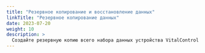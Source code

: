```yaml
---
title: "Резервное копирование и восстановление данных"
linkTitle: "Резервное копирование данных"
date: 2023-07-20
weight: 10
description: >
  Создайте резервную копию всего набора данных устройства VitalControl и восстановите его на другом устройстве.
---
```

